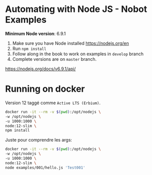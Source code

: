 # Automating with Node JS - Nobot Examples

**Minimum Node version**: 6.9.1

1. Make sure you have Node installed https://nodejs.org/en
1. Run `npm install`
1. Follow along in the book to work on examples in `develop` branch
1. Complete versions are on `master` branch.

https://nodejs.org/docs/v6.9.1/api/

# Running on docker

Version 12 taggé comme `Active LTS (Erbium)`.

```bash
docker run -it --rm -v $(pwd):/opt/nodejs \
-w /opt/nodejs \
-u 1000:1000 \
node:12-slim \
npm install
```

Juste pour comprendre les args:

```bash
docker run -it --rm -v $(pwd):/opt/nodejs \
-w /opt/nodejs \
-u 1000:1000 \
node:12-slim \
node examples/001/hello.js 'Test001'
```